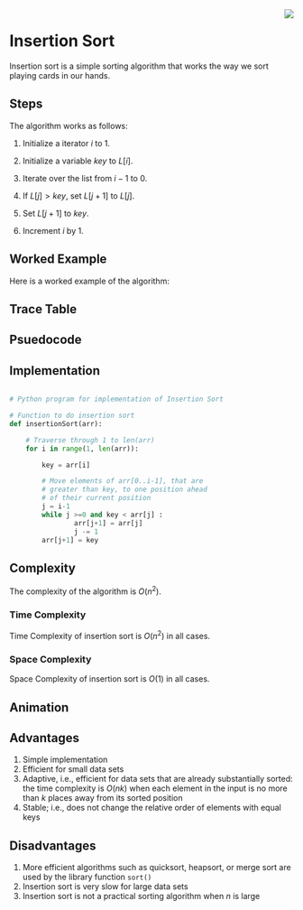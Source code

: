 
<img align="right" src="https://upload.wikimedia.org/wikipedia/commons/2/24/Sorting_insertion_sort_anim.gif">

# Insertion Sort

Insertion sort is a simple sorting algorithm that works the way we sort playing cards in our hands. 

## Steps 

The algorithm works as follows:

1. Initialize a iterator $i$ to $1$.

2. Initialize a variable $key$ to $L[i]$.

3. Iterate over the list from $i-1$ to $0$.

4. If $L[j] > key$, set $L[j+1]$ to $L[j]$.

5. Set $L[j+1]$ to $key$.

6. Increment $i$ by $1$.

## Worked Example

Here is a worked example of the algorithm:

## Trace Table

## Psuedocode
<!-- 
```{prf:algorithm} Insertion Sort Algorithm
:label: my-algorithm

**Inputs** Given a list of numbers $L$ of length $n$

**Output** A sorted list of numbers $L$ of length $n$

$n$ $\leftarrow$ length(L)

For $i$ from $1$ to $n-1$: \
    \
    $key$ $\leftarrow$ $L[i]$ \
    \
    $j$ $\leftarrow$ $i-1$ \
    \
    While $j \geq 0$ and $L[j] > key$: \
    \
        $L[j+1]$ $\leftarrow$ $L[j]$ \
    \
        $j$ $\leftarrow$ $j-1$ \
    \
    end While \
    \
    $L[j+1]$ $\leftarrow$ $key$ \
    \
end For

``` 
-->

## Implementation

```python

# Python program for implementation of Insertion Sort

# Function to do insertion sort
def insertionSort(arr):

    # Traverse through 1 to len(arr)
    for i in range(1, len(arr)):

        key = arr[i]

        # Move elements of arr[0..i-1], that are
        # greater than key, to one position ahead
        # of their current position
        j = i-1
        while j >=0 and key < arr[j] :
                arr[j+1] = arr[j]
                j -= 1
        arr[j+1] = key
```

## Complexity

The complexity of the algorithm is $O(n^2)$.

### Time Complexity

Time Complexity of insertion sort is $O(n^2)$ in all cases.

### Space Complexity

Space Complexity of insertion sort is $O(1)$ in all cases.

## Animation

## Advantages

1. Simple implementation
2. Efficient for small data sets
3. Adaptive, i.e., efficient for data sets that are already substantially sorted: the time complexity is $O(nk)$ when each element in the input is no more than $k$ places away from its sorted position
4. Stable; i.e., does not change the relative order of elements with equal keys

## Disadvantages

1. More efficient algorithms such as quicksort, heapsort, or merge sort are used by the library function `sort()`
2. Insertion sort is very slow for large data sets
3. Insertion sort is not a practical sorting algorithm when $n$ is large
